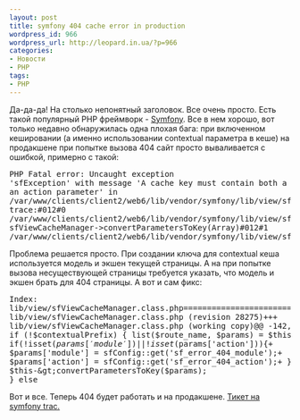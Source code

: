 ```yaml
---
layout: post
title: symfony 404 cache error in production
wordpress_id: 966
wordpress_url: http://leopard.in.ua/?p=966
categories:
- Новости
- PHP
tags:
- PHP
---
```

Да-да-да! На столько непонятный заголовок. Все очень просто. Есть такой популярный PHP фреймворк - [Symfony](http://www.symfony-project.org/). Все в нем хорошо, вот только недавно обнаружилась одна плохая бага: при включенном кешировании (а именно использовании contextual параметра в кеше) на продакшене при попытке вызова 404 сайт просто вываливается с ошибкой, примерно с такой:<pre lang="bash">PHP Fatal error: Uncaught exception 'sfException' with message 'A cache key must contain both a module and an action parameter' in /var/www/clients/client2/web6/lib/vendor/symfony/lib/view/sfViewCacheManager.class.php:246#012Stack trace:#012#0 /var/www/clients/client2/web6/lib/vendor/symfony/lib/view/sfViewCacheManager.class.php(145): sfViewCacheManager-&gt;convertParametersToKey(Array)#012#1 /var/www/clients/client2/web6/lib/vendor/symfony/lib/view/sfViewCacheManager.class.php(478)</pre>Проблема решается просто. При создании ключа для contextual кеша используется модель и экшен текущей страницы. А на при попытке вызова несуществующей страницы требуется указать, что модель и экшен брать для 404 страницы. А вот и сам фикс:<pre lang="php">Index: lib/view/sfViewCacheManager.class.php===================================================================--- lib/view/sfViewCacheManager.class.php       (revision 28275)+++ lib/view/sfViewCacheManager.class.php       (working copy)@@ -142,6 +142,10 @@       if (!$contextualPrefix)       {         list($route_name, $params) = $this-&gt;controller-&gt;convertUrlStringToParameters($this-&gt;routing-&gt;getCurrentInternalUri());+       if(!isset($params['module']) || !isset($params['action'])){+               $params['module'] = sfConfig::get('sf_error_404_module');+               $params['action'] = sfConfig::get('sf_error_404_action');+       }         $cacheKey = $this-&gt;convertParametersToKey($params);       }       else</pre>Вот и все. Теперь 404 будет работать и на продакшене. [Тикет на symfony trac.](http://trac.symfony-project.org/ticket/8339)
